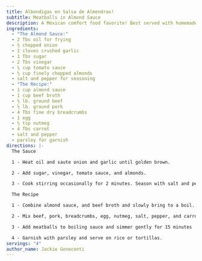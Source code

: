 ```yaml
---
title: Albondigas en Salsa de Almendras!
subtitle: Meatballs in Almond Sauce
description: A Mexican comfort food favorite! Best served with homemade tortillas or rice.
ingredients:
  - "The Almond Sauce:"
  - 2 Tbs oil for frying
  - ½ chopped onion
  - 2 cloves crushed garlic
  - 1 Tbs sugar
  - 2 Tbs vinegar
  - ¼ cup tomato sauce
  - ½ cup finely chopped almonds
  - salt and pepper for seasoning
  - "The Recipe:"
  - 1 cup almond sauce
  - 1 cup beef broth
  - ½ lb. ground beef
  - ½ lb. ground pork
  - 4 Tbs fine dry breadcrumbs
  - 1 egg
  - ½ tsp nutmeg
  - 4 Tbs carrot
  - salt and pepper
  - parsley for garnish
directions: |-
  The Sauce

  1 - Heat oil and saute onion and garlic until golden brown.

  2 - Add sugar, vinegar, tomato sauce, and almonds.

  3 - Cook stirring occasionally for 2 minutes. Season with salt and pepper.

  The Recipe

  1 - Combine almond sauce, and beef broth and slowly bring to a boil.

  2 - Mix beef, pork, breadcrumbs, egg, nutmeg, salt, pepper, and carrot and form into walnut sized balls.

  3 - Add meatballs to boiling sauce and simmer gently for 15 minutes 

  4 - Garnish with parsley and serve on rice or tortillas.
servings: "4"
author_name: Jackie Goneconti
---
```

